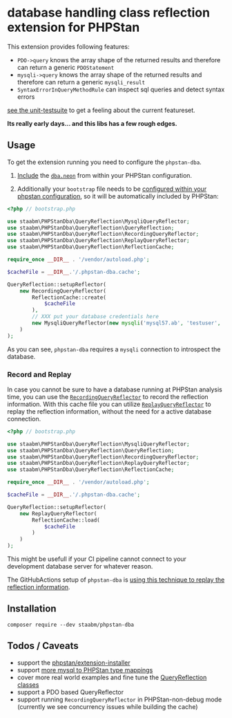 # database handling class reflection extension for PHPStan

This extension provides following features:

* `PDO->query` knows the array shape of the returned results and therefore can return a generic `PDOStatement`
* `mysqli->query` knows the array shape of the returned results and therefore can return a generic `mysqli_result`
* `SyntaxErrorInQueryMethodRule` can inspect sql queries and detect syntax errors

[see the unit-testsuite](https://github.com/staabm/phpstan-dba/tree/main/tests/data) to get a feeling about the current featureset.

__Its really early days... and this libs has a few rough edges.__

## Usage

To get the extension running you need to configure the `phpstan-dba`.

1. [Include](https://phpstan.org/config-reference#multiple-files) the [`dba.neon`](https://github.com/staabm/phpstan-dba/blob/main/config/dba.neon) from within your PHPStan configuration.

2. Additionally your `bootstrap` file needs to be [configured within your phpstan configuration](https://phpstan.org/config-reference#bootstrap), so it will be automatically included by PHPStan:

```php
<?php // bootstrap.php

use staabm\PHPStanDba\QueryReflection\MysqliQueryReflector;
use staabm\PHPStanDba\QueryReflection\QueryReflection;
use staabm\PHPStanDba\QueryReflection\RecordingQueryReflector;
use staabm\PHPStanDba\QueryReflection\ReplayQueryReflector;
use staabm\PHPStanDba\QueryReflection\ReflectionCache;

require_once __DIR__ . '/vendor/autoload.php';

$cacheFile = __DIR__.'/.phpstan-dba.cache';

QueryReflection::setupReflector(
    new RecordingQueryReflector(
        ReflectionCache::create(
            $cacheFile
        ),
        // XXX put your database credentials here
        new MysqliQueryReflector(new mysqli('mysql57.ab', 'testuser', 'test', 'phpstan-dba'))
    )
);
```

As you can see, `phpstan-dba` requires a `mysqli` connection to introspect the database.

### Record and Replay

In case you cannot be sure to have a database running at PHPStan analysis time, you can use the [`RecordingQueryReflector`](https://github.com/staabm/phpstan-dba/blob/main/src/QueryReflection/RecordingQueryReflector.php) to record the reflection information.
With this cache file you can utilize [`ReplayQueryReflector`](https://github.com/staabm/phpstan-dba/blob/main/src/QueryReflection/ReplayQueryReflector.php) to replay the reflection information, without the need for a active database connection.

```php
<?php // bootstrap.php

use staabm\PHPStanDba\QueryReflection\MysqliQueryReflector;
use staabm\PHPStanDba\QueryReflection\QueryReflection;
use staabm\PHPStanDba\QueryReflection\RecordingQueryReflector;
use staabm\PHPStanDba\QueryReflection\ReplayQueryReflector;
use staabm\PHPStanDba\QueryReflection\ReflectionCache;

require_once __DIR__ . '/vendor/autoload.php';

$cacheFile = __DIR__.'/.phpstan-dba.cache';

QueryReflection::setupReflector(
    new ReplayQueryReflector(
        ReflectionCache::load(
            $cacheFile
        )
    )
);
```

This might be usefull if your CI pipeline cannot connect to your development database server for whatever reason.

The GitHubActions setup of `phpstan-dba` is [using this technique to replay the reflection information](https://github.com/staabm/phpstan-dba/blob/main/bootstrap.php).

## Installation

```shell
composer require --dev staabm/phpstan-dba
```

## Todos / Caveats

- support the [phpstan/extension-installer](https://github.com/phpstan/extension-installer)
- support [more mysql to PHPStan type mappings](https://github.com/staabm/phpstan-dba/blob/b868f40c80afcecd3de408df3801b5a24e220dd8/src/QueryReflection/MysqliQueryReflector.php#L111)
- cover more real world examples and fine tune the [QueryReflection classes](https://github.com/staabm/phpstan-dba/tree/main/src/QueryReflection)
- support a PDO based QueryReflector
- support running `RecordingQueryReflector` in PHPStan-non-debug mode (currently we see concurrency issues while building the cache)

